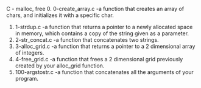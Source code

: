 C - malloc, free
  0. 0-create_array.c -a function that creates an array of chars, and initializes it with a specific char.
  1. 1-strdup.c -a function that returns a pointer to a newly allocated space in memory, which contains a copy of the string given as a parameter.
  2. 2-str_concat.c -a function that concatenates two strings.
  3. 3-alloc_grid.c -a function that returns a pointer to a 2 dimensional array of integers.
  4. 4-free_grid.c -a function that frees a 2 dimensional grid previously created by your alloc_grid function.
  5. 100-argstostr.c -a function that concatenates all the arguments of your program.
